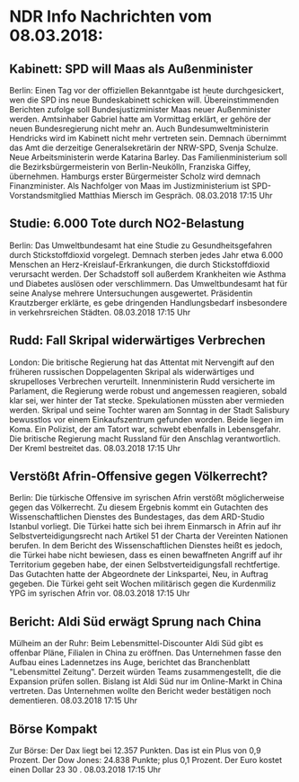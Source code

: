 # NDR Info Nachrichten vom 08.03.2018:


## Kabinett: SPD will Maas als Außenminister
Berlin: Einen Tag vor der offiziellen Bekanntgabe ist heute durchgesickert, wen die SPD ins neue Bundeskabinett schicken will. Übereinstimmenden Berichten zufolge soll Bundesjustizminister Maas neuer Außenminister werden. Amtsinhaber Gabriel hatte am Vormittag erklärt, er gehöre der neuen Bundesregierung nicht mehr an. Auch Bundesumweltministerin Hendricks wird im Kabinett nicht mehr vertreten sein. Demnach übernimmt das Amt die derzeitige Generalsekretärin der NRW-SPD, Svenja Schulze. Neue Arbeitsministerin werde Katarina Barley. Das Familienministerium soll die Bezirksbürgermeisterin von Berlin-Neukölln, Franziska Giffey, übernehmen. Hamburgs erster Bürgermeister Scholz wird demnach Finanzminister. Als Nachfolger von Maas im Justizministerium ist SPD-Vorstandsmitglied Matthias Miersch im Gespräch. 08.03.2018 17:15 Uhr 

## Studie: 6.000 Tote durch NO2-Belastung
Berlin: Das Umweltbundesamt hat eine Studie zu Gesundheitsgefahren durch Stickstoffdioxid vorgelegt. Demnach sterben jedes Jahr etwa 6.000 Menschen an Herz-Kreislauf-Erkrankungen, die durch Stickstoffdioxid verursacht werden. Der Schadstoff soll außerdem Krankheiten wie Asthma und Diabetes auslösen oder verschlimmern. Das Umweltbundesamt hat für seine Analyse mehrere Untersuchungen ausgewertet. Präsidentin Krautzberger erklärte, es gebe dringenden Handlungsbedarf insbesondere in verkehrsreichen Städten. 08.03.2018 17:15 Uhr 

## Rudd: Fall Skripal widerwärtiges Verbrechen
London: Die britische Regierung hat das Attentat mit Nervengift auf den früheren russischen Doppelagenten Skripal als widerwärtiges und skrupelloses Verbrechen verurteilt. Innenministerin Rudd versicherte im Parlament, die Regierung werde robust und angemessen reagieren, sobald klar sei, wer hinter der Tat stecke. Spekulationen müssten aber vermieden werden. Skripal und seine Tochter waren am Sonntag in der Stadt Salisbury bewusstlos vor einem Einkaufszentrum gefunden worden. Beide liegen im Koma. Ein Polizist, der am Tatort war, schwebt ebenfalls in Lebensgefahr. Die britische Regierung macht Russland für den Anschlag verantwortlich. Der Kreml bestreitet das. 08.03.2018 17:15 Uhr 

## Verstößt Afrin-Offensive gegen Völkerrecht?
Berlin: Die türkische Offensive im syrischen Afrin verstößt möglicherweise gegen das Völkerrecht. Zu diesem Ergebnis kommt ein Gutachten des Wissenschaftlichen Dienstes des Bundestages, das dem ARD-Studio Istanbul vorliegt. Die Türkei hatte sich bei ihrem Einmarsch in Afrin auf ihr Selbstverteidigungsrecht nach Artikel 51 der Charta der Vereinten Nationen berufen. In dem Bericht des Wissenschaftlichen Dienstes heißt es jedoch, die Türkei habe nicht bewiesen, dass es einen bewaffneten Angriff auf ihr Territorium gegeben habe, der einen Selbstverteidigungsfall rechtfertige. Das Gutachten hatte der Abgeordnete der Linkspartei, Neu, in Auftrag gegeben. Die Türkei geht seit Wochen militärisch gegen die Kurdenmiliz YPG im syrischen Afrin vor. 08.03.2018 17:15 Uhr 

## Bericht: Aldi Süd erwägt Sprung nach China
Mülheim an der Ruhr: Beim Lebensmittel-Discounter Aldi Süd gibt es offenbar Pläne, Filialen in China zu eröffnen. Das Unternehmen fasse den Aufbau eines Ladennetzes ins Auge, berichtet das Branchenblatt "Lebensmittel Zeitung". Derzeit würden Teams zusammengestellt, die die Expansion prüfen sollen. Bislang ist Aldi Süd nur im Online-Markt in China vertreten. Das Unternehmen wollte den Bericht weder bestätigen noch dementieren. 08.03.2018 17:15 Uhr 

## Börse Kompakt
Zur Börse: Der Dax liegt bei  12.357  Punkten. Das ist ein Plus von 0,9  Prozent. Der Dow Jones:  24.838  Punkte; plus  0,1 Prozent. Der Euro kostet einen Dollar  23 30 . 08.03.2018 17:15 Uhr 
